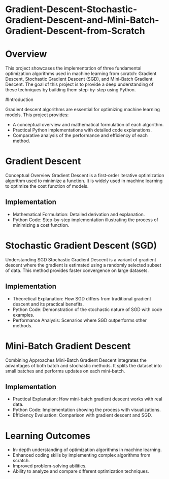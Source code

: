# Gradient-Descent-Stochastic-Gradient-Descent-and-Mini-Batch-Gradient-Descent-from-Scratch

# Overview

This project showcases the implementation of three fundamental optimization algorithms used in machine learning from scratch: Gradient Descent, Stochastic Gradient Descent (SGD), and Mini-Batch Gradient Descent. The goal of this project is to provide a deep understanding of these techniques by building them step-by-step using Python.

#Introduction

Gradient descent algorithms are essential for optimizing machine learning models. This project provides:

* A conceptual overview and mathematical formulation of each algorithm.
* Practical Python implementations with detailed code explanations.
* Comparative analysis of the performance and efficiency of each method.

# Gradient Descent
Conceptual Overview
Gradient Descent is a first-order iterative optimization algorithm used to minimize a function. It is widely used in machine learning to optimize the cost function of models.

## Implementation
* Mathematical Formulation: Detailed derivation and explanation.
* Python Code: Step-by-step implementation illustrating the process of minimizing a cost function.

# Stochastic Gradient Descent (SGD)
Understanding SGD
Stochastic Gradient Descent is a variant of gradient descent where the gradient is estimated using a randomly selected subset of data. This method provides faster convergence on large datasets.

## Implementation
* Theoretical Explanation: How SGD differs from traditional gradient descent and its practical benefits.
* Python Code: Demonstration of the stochastic nature of SGD with code examples.
* Performance Analysis: Scenarios where SGD outperforms other methods.

# Mini-Batch Gradient Descent

Combining Approaches
Mini-Batch Gradient Descent integrates the advantages of both batch and stochastic methods. It splits the dataset into small batches and performs updates on each mini-batch.

## Implementation

* Practical Explanation: How mini-batch gradient descent works with real data.
* Python Code: Implementation showing the process with visualizations.
* Efficiency Evaluation: Comparison with gradient descent and SGD.



# Learning Outcomes

* In-depth understanding of optimization algorithms in machine learning.
* Enhanced coding skills by implementing complex algorithms from scratch.
* Improved problem-solving abilities.
* Ability to analyze and compare different optimization techniques.
